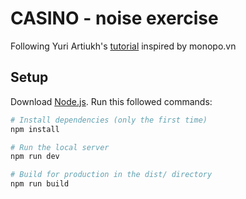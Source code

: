 # CASINO - noise exercise

Following Yuri Artiukh's [tutorial](https://www.youtube.com/watch?v=sPBb-0al7Y0) inspired by monopo.vn

## Setup
Download [Node.js](https://nodejs.org/en/download/).
Run this followed commands:

``` bash
# Install dependencies (only the first time)
npm install

# Run the local server
npm run dev

# Build for production in the dist/ directory
npm run build
```
